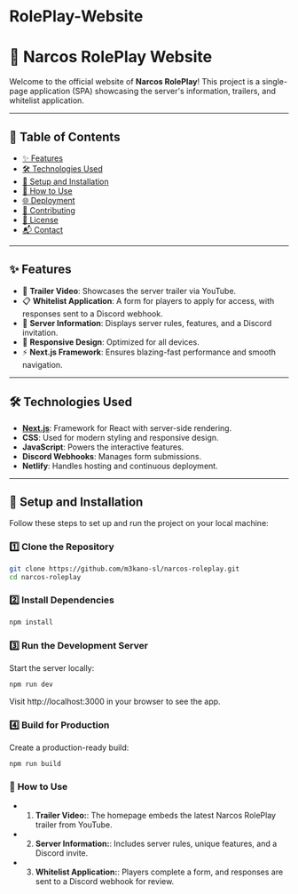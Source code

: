 # RolePlay-Website
# 🌟 **Narcos RolePlay Website**

Welcome to the official website of **Narcos RolePlay**! This project is a single-page application (SPA) showcasing the server's information, trailers, and whitelist application.

---

## 📜 **Table of Contents**
- [✨ Features](#-features)
- [🛠 Technologies Used](#-technologies-used)
- [🚀 Setup and Installation](#-setup-and-installation)
- [📖 How to Use](#-how-to-use)
- [🌐 Deployment](#-deployment)
- [🤝 Contributing](#-contributing)
- [📜 License](#-license)
- [📬 Contact](#-contact)

---

## ✨ **Features**

- 🎥 **Trailer Video**: Showcases the server trailer via YouTube.
- 📋 **Whitelist Application**: A form for players to apply for access, with responses sent to a Discord webhook.
- 📄 **Server Information**: Displays server rules, features, and a Discord invitation.
- 📱 **Responsive Design**: Optimized for all devices.
- ⚡ **Next.js Framework**: Ensures blazing-fast performance and smooth navigation.

---

## 🛠 **Technologies Used**

- **[Next.js](https://nextjs.org/)**: Framework for React with server-side rendering.
- **CSS**: Used for modern styling and responsive design.
- **JavaScript**: Powers the interactive features.
- **Discord Webhooks**: Manages form submissions.
- **Netlify**: Handles hosting and continuous deployment.

---

## 🚀 **Setup and Installation**

Follow these steps to set up and run the project on your local machine:

### 1️⃣ **Clone the Repository**
```bash
git clone https://github.com/m3kano-sl/narcos-roleplay.git
cd narcos-roleplay
```
### 2️⃣ **Install Dependencies**
```bash
npm install
```
### 3️⃣ **Run the Development Server**
Start the server locally:
```bash
npm run dev
```
Visit http://localhost:3000 in your browser to see the app.
### 4️⃣ **Build for Production**
Create a production-ready build:
```bash
npm run build
```
### 📖 **How to Use**
- 1) **Trailer Video:**:  The homepage embeds the latest Narcos RolePlay trailer from YouTube.
- 2) **Server Information:**:  Includes server rules, unique features, and a Discord invite.
- 3) **Whitelist Application:**:  Players complete a form, and responses are sent to a Discord webhook for review.
